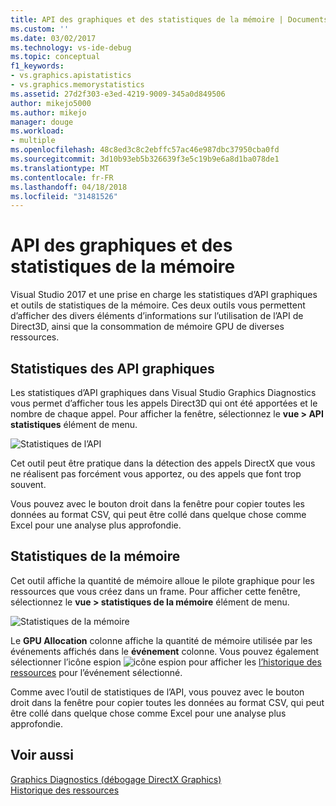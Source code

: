 ```yaml
---
title: API des graphiques et des statistiques de la mémoire | Documents Microsoft
ms.custom: ''
ms.date: 03/02/2017
ms.technology: vs-ide-debug
ms.topic: conceptual
f1_keywords:
- vs.graphics.apistatistics
- vs.graphics.memorystatistics
ms.assetid: 27d2f303-e3ed-4219-9009-345a0d849506
author: mikejo5000
ms.author: mikejo
manager: douge
ms.workload:
- multiple
ms.openlocfilehash: 48c8ed3c8c2ebffc57ac46e987dbc37950cba0fd
ms.sourcegitcommit: 3d10b93eb5b326639f3e5c19b9e6a8d1ba078de1
ms.translationtype: MT
ms.contentlocale: fr-FR
ms.lasthandoff: 04/18/2018
ms.locfileid: "31481526"
---
```

# <a name="graphics-api-and-memory-statistics"></a>API des graphiques et des statistiques de la mémoire
<!-- VERSIONLESS -->
Visual Studio 2017 et une prise en charge les statistiques d’API graphiques et outils de statistiques de la mémoire.  Ces deux outils vous permettent d’afficher des divers éléments d’informations sur l’utilisation de l’API de Direct3D, ainsi que la consommation de mémoire GPU de diverses ressources.

## <a name="graphics-api-statistics"></a>Statistiques des API graphiques
Les statistiques d’API graphiques dans Visual Studio Graphics Diagnostics vous permet d’afficher tous les appels Direct3D qui ont été apportées et le nombre de chaque appel.  Pour afficher la fenêtre, sélectionnez le **vue > API statistiques** élément de menu.

![Statistiques de l’API](media/gfx_diag_api_statistics.png)

Cet outil peut être pratique dans la détection des appels DirectX que vous ne réalisent pas forcément vous apportez, ou des appels que font trop souvent.

Vous pouvez avec le bouton droit dans la fenêtre pour copier toutes les données au format CSV, qui peut être collé dans quelque chose comme Excel pour une analyse plus approfondie.

## <a name="memory-statistics"></a>Statistiques de la mémoire
Cet outil affiche la quantité de mémoire alloue le pilote graphique pour les ressources que vous créez dans un frame.  Pour afficher cette fenêtre, sélectionnez le **vue > statistiques de la mémoire** élément de menu.

![Statistiques de la mémoire](media/gfx_diag_memory_statistics.png)

Le **GPU Allocation** colonne affiche la quantité de mémoire utilisée par les événements affichés dans le **événement** colonne.  Vous pouvez également sélectionner l’icône espion ![icône espion](media/gfx_watch.png) pour afficher les [l’historique des ressources](graphics-event-list.md#resource-history) pour l’événement sélectionné.

Comme avec l’outil de statistiques de l’API, vous pouvez avec le bouton droit dans la fenêtre pour copier toutes les données au format CSV, qui peut être collé dans quelque chose comme Excel pour une analyse plus approfondie.

## <a name="see-also"></a>Voir aussi  
[Graphics Diagnostics (débogage DirectX Graphics)](visual-studio-graphics-diagnostics.md)   
[Historique des ressources](graphics-event-list.md#resource-history)
<!-- /VERSIONLESS -->